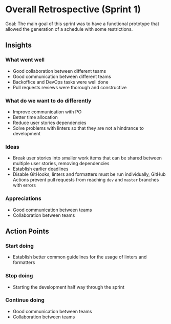 # Overall Retrospective (Sprint 1)

Goal: The main goal of this sprint was to have a functional prototype that allowed the generation of a schedule with some restrictions.

## Insights

### What went well

-   Good collaboration between different teams
-   Good communication between different teams
-   Backoffice and DevOps tasks were well done
-   Pull requests reviews were thorough and constructive

### What do we want to do differently

-   Improve communication with PO
-   Better time allocation
-   Reduce user stories dependencies
-   Solve problems with linters so that they are not a hindrance to development

### Ideas

-   Break user stories into smaller work items that can be shared between multiple user stories, removing dependencies
-   Establish earlier deadlines
-   Disable GitHooks, linters and formatters must be run individually, GitHub Actions prevent pull requests from reaching `dev` and `master` branches with errors

### Appreciations

-   Good communication between teams
-   Collaboration between teams

## Action Points

### Start doing

-   Establish better common guidelines for the usage of linters and formatters

### Stop doing

-   Starting the development half way through the sprint

### Continue doing

-   Good communication between teams
-   Collaboration between teams
